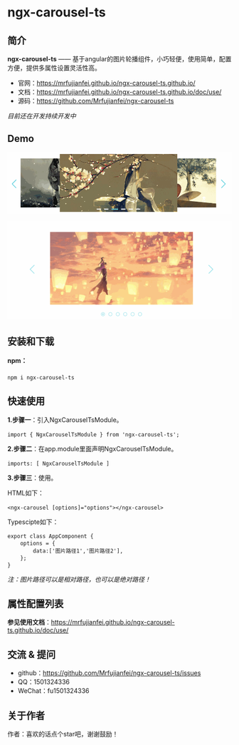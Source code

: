 # ngx-carousel-ts

## 简介

**ngx-carousel-ts** —— 基于angular的图片轮播组件，小巧轻便，使用简单，配置方便，提供多属性设置灵活性高。

+ 官网：https://mrfujianfei.github.io/ngx-carousel-ts.github.io/
+ 文档：https://mrfujianfei.github.io/ngx-carousel-ts.github.io/doc/use/
+ 源码：https://github.com/Mrfujianfei/ngx-carousel-ts

*目前还在开发持续开发中*

## Demo

![avatar](./src/assets/flat.gif)

![avatar](./src/assets/cube.gif)

## 安装和下载

#### npm：

 `npm i ngx-carousel-ts`


## 快速使用

**1.步骤一**：引入NgxCarouselTsModule。

 `import { NgxCarouselTsModule } from 'ngx-carousel-ts';`

**2.步骤二**：在app.module里面声明NgxCarouselTsModule。

 `imports: [ NgxCarouselTsModule ]`

**3.步骤三**：使用。

HTML如下：

 `<ngx-carousel [options]="options"></ngx-carousel>`

Typescipte如下：

```
export class AppComponent {
    options = {
        data:['图片路径1','图片路径2'],
    };
}
```

*注：图片路径可以是相对路径，也可以是绝对路径！*


## 属性配置列表

**参见使用文档**：https://mrfujianfei.github.io/ngx-carousel-ts.github.io/doc/use/


## 交流 & 提问

- github：https://github.com/Mrfujianfei/ngx-carousel-ts/issues
- QQ：1501324336
- WeChat：fu1501324336

## 关于作者

作者：喜欢的话点个star吧，谢谢鼓励！

